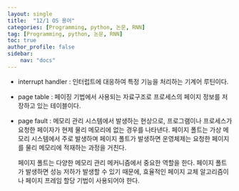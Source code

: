```yaml
---
layout: single
title:  "12/1 OS 용어"
categories: [Programming, python, 논문, RNN]
tag: [Programming, python, 논문, RNN]
toc: true
author_profile: false
sidebar:
    nav: "docs"
---
```


* interrupt handler : 인터럽트에 대응하여 특정 기능을 처리하는 기계어 루틴이다.

  

* page table : 페이징 기법에서 사용되는 자료구조로 프로세스의 페이지 정보를 저장하고 있는 테이블이다.

  

* page fault : 메모리 관리 시스템에서 발생하는 현상으로, 프로그램이나 프로세스가 요청한 페이자가 현제 물리 메모리에 없는 경우를 나타낸다. 페이지 폴트는 가상 메모리 시스템에서 주로 발생하며 페이지 폴트가 발생하면 운영체제는 요청한 페이지를 물리 메모리에 적재하는 과정을 거친다. 

  페이지 폴트는 다양한 메모리 관리 메커니즘에서 중요한 역할을 한다. 페이지 폴트가 발생하면 성능 저하가 발생할 수 있기 때문에, 효율적인 페이지 교체 알고리즘이나 페이지 프레임 할당 기법이 사용되어야 한다.

